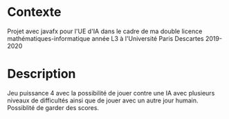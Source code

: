 # Contexte
Projet avec javafx pour l'UE d'IA dans le cadre de ma double licence mathématiques-informatique année L3 à l'Université Paris Descartes 2019-2020 
# Description
Jeu puissance 4 avec la possibilité de jouer contre une IA avec plusieurs niveaux de difficultés ainsi que de jouer avec un autre jour humain.
Possiblité de garder des scores.

